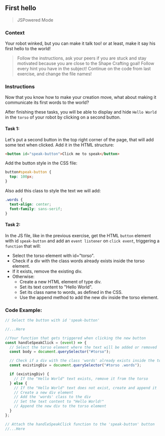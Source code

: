 ## First hello

> JSPowered Mode

### Context

Your robot winked, but you can make it talk too! or at least, make it say his first hello to the world!

> Follow the instructions, ask your peers if you are stuck and stay motivated because you are close to the Shape Crafting goal!
> Follow every hint you have in the subject!
> Continue on the code from last exercise, and change the file names!

### Instructions

Now that you know how to make your creation move, what about making it communicate its first words to the world?

After finishing these tasks, you will be able to display and hide `Hello World` in the `torso` of your robot by clicking on a second button.

#### Task 1:

Let's put a second button in the top right corner of the page, that will add some text when clicked. Add it in the HTML structure:

```html
<button id="speak-button">Click me to speak</button>
```

Add the button style in the CSS file:

```css
button#speak-button {
  top: 100px;
}
```

Also add this class to style the text we will add:

```css
.words {
  text-align: center;
  font-family: sans-serif;
}
```

#### Task 2:

In the JS file, like in the previous exercise, get the HTML `button` element with id `speak-button` and add an `event listener` on `click event`, triggering a `function` that will:

- Select the torso element with id="torso".
- Check if a div with the class words already exists inside the torso element.
- If it exists, remove the existing div.
- Otherwise:
  - Create a new HTML element of type div.
  - Set its text content to "Hello World".
  - Set its class name to words, as defined in the CSS.
  - Use the append method to add the new div inside the torso element.

### Code Example:

```js
// Select the button with id 'speak-button'

//...Here

//Your function that gets triggered when clicking the new button
const handleSpeakClick = (event) => {
  // Select the torso element where the text will be added or removed
  const body = document.querySelector("#torso");

  // Check if a div with the class 'words' already exists inside the torso
  const existingDiv = document.querySelector("#torso .words");

  if (existingDiv) {
    // If the "Hello World" text exists, remove it from the torso
  } else {
    // If the "Hello World" text does not exist, create and append it
    // Create a new div element
    // Add the 'words' class to the div
    // Set the text content to "Hello World!"
    // Append the new div to the torso element
  }
};

// Attach the handleSpeakClick function to the 'speak-button' button
//...Here
```
